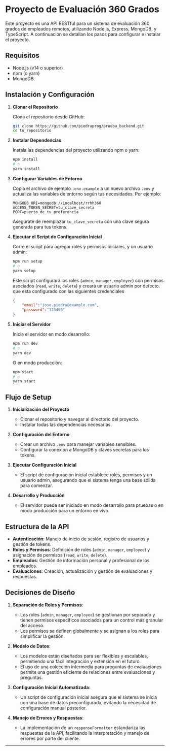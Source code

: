 # Proyecto de Evaluación 360 Grados

Este proyecto es una API RESTful para un sistema de evaluación 360 grados de empleados remotos, utilizando Node.js, Express, MongoDB, y TypeScript. A continuación se detallan los pasos para configurar e instalar el proyecto.

## Requisitos

- Node.js (v14 o superior)
- npm (o yarn)
- MongoDB

## Instalación y Configuración

1. **Clonar el Repositorio**

   Clona el repositorio desde GitHub:

   ```bash
   git clone https://github.com/piedraprog/prueba_backend.git
   cd tu_repositorio
   ```

2. **Instalar Dependencias**

   Instala las dependencias del proyecto utilizando npm o yarn:

   ```bash
   npm install
   # o
   yarn install
   ```

3. **Configurar Variables de Entorno**

   Copia el archivo de ejemplo `.env.example` a un nuevo archivo `.env` y actualiza las variables de entorno según tus necesidades. Por ejemplo:

   ```env
   MONGODB_URI=mongodb://Localhost/rrhh360
   ACCESS_TOKEN_SECRET=tu_clave_secreta
   PORT=puerto_de_tu_preferencia
   ```

   Asegúrate de reemplazar `tu_clave_secreta` con una clave segura generada para tus tokens.

4. **Ejecutar el Script de Configuración Inicial**

   Corre el script para agregar roles y permisos iniciales, y un usuario admin:

   ```bash
   npm run setup
   # o
   yarn setup
   ```

   Este script configurará los roles (`admin`, `manager`, `employee`) con permisos asociados (`read`, `write`, `delete`) y creará un usuario admin por defecto.
   que esta configurado con las siguientes credenciales

    ```json
    {
        "email":"jose.piedra@example.com",
        "password":"123456"
    }
   ```
    
5. **Iniciar el Servidor**

   Inicia el servidor en modo desarrollo:

   ```bash
   npm run dev
   # o
   yarn dev
   ```

   O en modo producción:

   ```bash
   npm start
   # o
   yarn start
   ```

## Flujo de Setup

1. **Inicialización del Proyecto**

   - Clonar el repositorio y navegar al directorio del proyecto.
   - Instalar todas las dependencias necesarias.

2. **Configuración del Entorno**

   - Crear un archivo `.env` para manejar variables sensibles.
   - Configurar la conexión a MongoDB y claves secretas para los tokens.

3. **Ejecutar Configuración Inicial**

   - El script de configuración inicial establece roles, permisos y un usuario admin, asegurando que el sistema tenga una base sólida para comenzar.

4. **Desarrollo y Producción**

   - El servidor puede ser iniciado en modo desarrollo para pruebas o en modo producción para un entorno en vivo.

## Estructura de la API

- **Autenticación**: Manejo de inicio de sesión, registro de usuarios y gestión de tokens.
- **Roles y Permisos**: Definición de roles (`admin`, `manager`, `employee`) y asignación de permisos (`read`, `write`, `delete`).
- **Empleados**: Gestión de información personal y profesional de los empleados.
- **Evaluaciones**: Creación, actualización y gestión de evaluaciones y respuestas.

## Decisiones de Diseño

1. **Separación de Roles y Permisos**:
   - Los roles (`admin`, `manager`, `employee`) se gestionan por separado y tienen permisos específicos asociados para un control más granular del acceso.
   - Los permisos se definen globalmente y se asignan a los roles para simplificar la gestión.

2. **Modelo de Datos**:
   - Los modelos están diseñados para ser flexibles y escalables, permitiendo una fácil integración y extensión en el futuro.
   - El uso de una colección intermedia para preguntas de evaluaciones permite una gestión eficiente de relaciones entre evaluaciones y preguntas.

3. **Configuración Inicial Automatizada**:
   - Un script de configuración inicial asegura que el sistema se inicia con una base de datos preconfigurada, evitando la necesidad de configuración manual posterior.

4. **Manejo de Errores y Respuestas**:
   - La implementación de un `responseFormatter` estandariza las respuestas de la API, facilitando la interpretación y manejo de errores por parte del cliente.

---